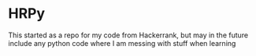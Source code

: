 # HRPy
This started as a repo for my code from Hackerrank, but may in the future include any python code where I am messing with stuff when learning
